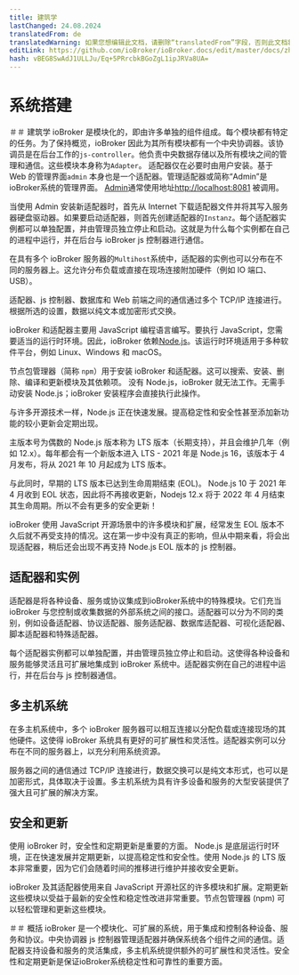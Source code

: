 ```yaml
---
title: 建筑学
lastChanged: 24.08.2024
translatedFrom: de
translatedWarning: 如果您想编辑此文档，请删除“translatedFrom”字段，否则此文档将再次自动翻译
editLink: https://github.com/ioBroker/ioBroker.docs/edit/master/docs/zh-cn/basics/architecture.md
hash: vBEG8SwAdJ1ULLJu/Eq+5PRrcbkBGoZgL1ipJRVa8UA=
---
```

# 系统搭建
＃＃ 建筑学
ioBroker 是模块化的，即由许多单独的组件组成。每个模块都有特定的任务。为了保持概览，ioBroker 因此为其所有模块都有一个中央协调器。该协调员是在后台工作的`js-controller`。他负责中央数据存储以及所有模块之间的管理和通信。这些模块本身称为`Adapter`。
适配器仅在必要时由用户安装。基于 Web 的管理界面`admin` 本身也是一个适配器。管理适配器或简称“Admin”是ioBroker系统的管理界面。 [Admin](https://www.iobroker.net/#de/documentation/admin/README.md)通常使用地址[http://localhost:8081](http://localhost:8081) 被调用。

当使用 Admin 安装新适配器时，首先从 Internet 下载适配器文件并将其写入服务器硬盘驱动器。如果要启动适配器，则首先创建适配器的`Instanz`。每个适配器实例都可以单独配置，并由管理员独立停止和启动。这就是为什么每个实例都在自己的进程中运行，并在后台与 ioBroker js 控制器进行通信。

在具有多个 ioBroker 服务器的`Multihost`系统中，适配器的实例也可以分布在不同的服务器上。这允许分布负载或直接在现场连接附加硬件（例如 IO 端口、USB）。

适配器、js 控制器、数据库和 Web 前端之间的通信通过多个 TCP/IP 连接进行。根据所选的设置，数据以纯文本或加密形式交换。

ioBroker 和适配器主要用 JavaScript 编程语言编写。要执行 JavaScript，您需要适当的运行时环境。因此，ioBroker 依赖[Node.js](https://github.com/nodesource/distributions#installation-instructions)。该运行时环境适用于多种软件平台，例如 Linux、Windows 和 macOS。

节点包管理器（简称 `npm`）用于安装 ioBroker 和适配器。这可以搜索、安装、删除、编译和更新模块及其依赖项。
没有 Node.js，ioBroker 就无法工作。无需手动安装 Node.js；ioBroker 安装程序会直接执行此操作。

与许多开源技术一样，Node.js 正在快速发展。提高稳定性和安全性甚至添加新功能的较小更新会定期出现。

主版本号为偶数的 Node.js 版本称为 LTS 版本（长期支持），并且会维护几年（例如 12.x）。每年都会有一个新版本进入 LTS - 2021 年是 Node.js 16，该版本于 4 月发布，将从 2021 年 10 月起成为 LTS 版本。

与此同时，早期的 LTS 版本已达到生命周期结束 (EOL)。 Node.js 10 于 2021 年 4 月收到 EOL 状态，因此将不再接收更新，Nodejs 12.x 将于 2022 年 4 月结束其生命周期。所以不会有更多的安全更新！

ioBroker 使用 JavaScript 开源场景中的许多模块和扩展，经常发生 EOL 版本不久后就不再受支持的情况。这在第一步中没有真正的影响，但从中期来看，将会出现适配器，稍后还会出现不再支持 Node.js EOL 版本的 js 控制器。

## 适配器和实例
适配器是将各种设备、服务或协议集成到ioBroker系统中的特殊模块。它们充当 ioBroker 与您控制或收集数据的外部系统之间的接口。适配器可以分为不同的类别，例如设备适配器、协议适配器、服务适配器、数据库适配器、可视化适配器、脚本适配器和特殊适配器。

每个适配器实例都可以单独配置，并由管理员独立停止和启动。这使得各种设备和服务能够灵活且可扩展地集成到 ioBroker 系统中。适配器实例在自己的进程中运行，并在后台与 js 控制器通信。

## 多主机系统
在多主机系统中，多个 ioBroker 服务器可以相互连接以分配负载或连接现场的其他硬件。这使得 ioBroker 系统具有更好的可扩展性和灵活性。适配器实例可以分布在不同的服务器上，以充分利用系统资源。

服务器之间的通信通过 TCP/IP 连接进行，数据交换可以是纯文本形式，也可以是加密形式，具体取决于设置。多主机系统为具有许多设备和服务的大型安装提供了强大且可扩展的解决方案。

## 安全和更新
使用 ioBroker 时，安全性和定期更新是重要的方面。 Node.js 是底层运行时环境，正在快速发展并定期更新，以提高稳定性和安全性。使用 Node.js 的 LTS 版本非常重要，因为它们会随着时间的推移进行维护并接收安全更新。

ioBroker 及其适配器使用来自 JavaScript 开源社区的许多模块和扩展。定期更新这些模块以受益于最新的安全性和稳定性改进非常重要。节点包管理器 (npm) 可以轻松管理和更新这些模块。

＃＃ 概括
ioBroker 是一个模块化、可扩展的系统，用于集成和控制各种设备、服务和协议。中央协调器 js 控制器管理适配器并确保系统各个组件之间的通信。适配器支持设备和服务的灵活集成，多主机系统提供额外的可扩展性和灵活性。安全性和定期更新是保证ioBroker系统稳定性和可靠性的重要方面。
